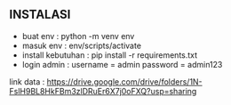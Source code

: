 ## INSTALASI
- buat env : python -m venv env
- masuk env : env/scripts/activate
- install kebutuhan : pip install -r requirements.txt
- login admin : username = admin password = admin123

link data : https://drive.google.com/drive/folders/1N-FslH9BL8HkFBm3zlDRuEr6X7j0oFXQ?usp=sharing
